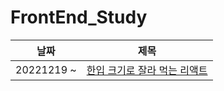 # FrontEnd_Study
|날짜|제목|
|------|---|
|20221219 ~ |[한입 크기로 잘라 먹는 리액트](https://github.com/lea-hwang/React_Study/tree/master/React/%ED%95%9C%EC%9E%85%20%ED%81%AC%EA%B8%B0%EB%A1%9C%20%EC%9E%98%EB%9D%BC%20%EB%A8%B9%EB%8A%94%20%EB%A6%AC%EC%95%A1%ED%8A%B8)|
